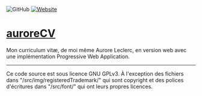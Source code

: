 ![GitHub](https://img.shields.io/github/license/auroreLeclerc/auroreCV?style=flat-square)
[![Website](https://img.shields.io/website?style=flat-square&url=https%3A%2F%2Fauroreleclerc.github.io%2FauroreCV%2F)](https://auroreleclerc.github.io/auroreCV/)

# [auroreCV](https://auroreleclerc.github.io/auroreCV/)
Mon curriculum vitæ, de moi même Aurore Leclerc, en version web avec une implémentation Progressive Web Application.

***

Ce code source est sous licence GNU GPLv3. À l'exception des fichiers dans "/src/img/registeredTrademark/" qui sont copyright et des polices d'écritures dans "/src/font/" qui ont leurs propres licences.

